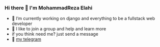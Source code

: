 ### Hi there 👋 I'm MohammadReza Elahi
- 🔭 I’m currently working on django and everything to be a fullstack web developer
- 👯 I like to join a group and help and learn more
- if you think need me? just send a message
- 💬 [my telegram](https://t.me/mohammadreza_elahi)
  <img align="center" src="https://github-readme-stats.vercel.app/api?username=mohammadrezaelahi&hide=contribs,stars&count_private=true&show_icons=true&include_all_commits=true&custom_title=My%20Account%20Stats"  alt=""/>

